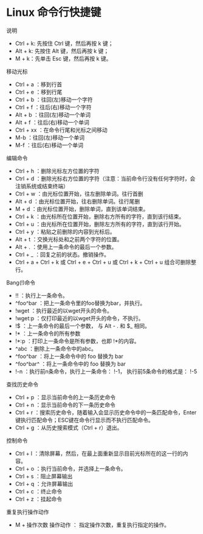 Linux 命令行快捷键
==========

说明
* Ctrl + k: 先按住 Ctrl 键，然后再按 k 键；
* Alt + k: 先按住 Alt 键，然后再按 k 键；
* M + k：先单击 Esc 键，然后再按 k 键。

移动光标
* Ctrl + a ：移到行首
* Ctrl + e ：移到行尾
* Ctrl + b ：往回(左)移动一个字符
* Ctrl + f ：往后(右)移动一个字符
* Alt + b ：往回(左)移动一个单词
* Alt + f ：往后(右)移动一个单词
* Ctrl + xx ：在命令行尾和光标之间移动
* M-b ：往回(左)移动一个单词
* M-f ：往后(右)移动一个单词

编辑命令
* Ctrl + h ：删除光标左方位置的字符
* Ctrl + d ：删除光标右方位置的字符（注意：当前命令行没有任何字符时，会注销系统或结束终端）
* Ctrl + w ：由光标位置开始，往左删除单词。往行首删
* Alt + d ：由光标位置开始，往右删除单词。往行尾删
* M + d ：由光标位置开始，删除单词，直到该单词结束。
* Ctrl + k ：由光标所在位置开始，删除右方所有的字符，直到该行结束。
* Ctrl + u ：由光标所在位置开始，删除左方所有的字符，直到该行开始。
* Ctrl + y ：粘贴之前删除的内容到光标后。
* Alt + t ：交换光标处和之前两个字符的位置。
* Alt + . ：使用上一条命令的最后一个参数。
* Ctrl + _ ：回复之前的状态。撤销操作。
* Ctrl + a + Ctrl + k 或 Ctrl + e + Ctrl + u 或 Ctrl + k + Ctrl + u 组合可删除整行。

Bang(!)命令
* !! ：执行上一条命令。
* ^foo^bar ：把上一条命令里的foo替换为bar，并执行。
* !wget ：执行最近的以wget开头的命令。
* !wget:p ：仅打印最近的以wget开头的命令，不执行。
* !$ ：上一条命令的最后一个参数， 与 Alt - . 和 $_ 相同。
* !* ：上一条命令的所有参数
* !*:p ：打印上一条命令是所有参数，也即 !*的内容。
* ^abc ：删除上一条命令中的abc。
* ^foo^bar ：将上一条命令中的 foo 替换为 bar
* ^foo^bar^ ：将上一条命令中的 foo 替换为 bar
* !-n ：执行前n条命令，执行上一条命令： !-1， 执行前5条命令的格式是： !-5

查找历史命令
* Ctrl + p ：显示当前命令的上一条历史命令
* Ctrl + n ：显示当前命令的下一条历史命令
* Ctrl + r ：搜索历史命令，随着输入会显示历史命令中的一条匹配命令，Enter键执行匹配命令；ESC键在命令行显示而不执行匹配命令。
* Ctrl + g ：从历史搜索模式（Ctrl + r）退出。

控制命令
* Ctrl + l ：清除屏幕，然后，在最上面重新显示目前光标所在的这一行的内容。
* Ctrl + o ：执行当前命令，并选择上一条命令。
* Ctrl + s ：阻止屏幕输出
* Ctrl + q ：允许屏幕输出
* Ctrl + c ：终止命令
* Ctrl + z ：挂起命令

重复执行操作动作
* M + 操作次数 操作动作 ： 指定操作次数，重复执行指定的操作。
